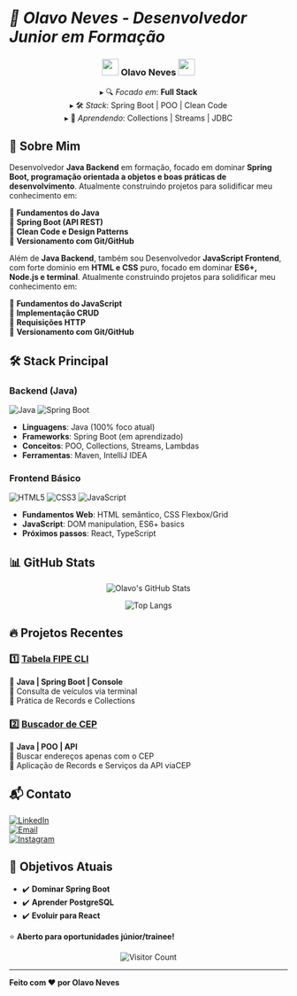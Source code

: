 # *🚀 Olavo Neves - Desenvolvedor Junior em Formação*  

<div align="center">
  <h3>
    <img src="https://emojis.slackmojis.com/emojis/images/1643514076/5919/hot_java.gif?1643514076" width="30"/>
    Olavo Neves
    <img src="https://emojis.slackmojis.com/emojis/images/1643514076/5919/hot_java.gif?1643514076" width="30"/>
  </h3>
  
  <p>
    ▸ 🔍 <em>Focado em</em>: <strong>Full Stack</strong><br>
    ▸ 🛠️ <em>Stack</em>: Spring Boot | POO | Clean Code<br>
    ▸ 🌱 <em>Aprendendo</em>: Collections | Streams | JDBC
  </p>
</div> 

## 📌 Sobre Mim
Desenvolvedor **Java Backend** em formação, focado em dominar **Spring Boot, programação orientada a objetos e boas práticas de desenvolvimento**. Atualmente construindo projetos para solidificar meu conhecimento em:

🔹 **Fundamentos do Java**  
🔹 **Spring Boot (API REST)**  
🔹 **Clean Code e Design Patterns**  
🔹 **Versionamento com Git/GitHub** <br>

Além de **Java Backend**, também sou Desenvolvedor **JavaScript Frontend**, com forte dominio em **HTML e CSS** puro, focado em dominar **ES6+, Node.js e terminal**. Atualmente construindo projetos para solidificar meu conhecimento em:

🔹 **Fundamentos do JavaScript**  
🔹 **Implementação CRUD**  
🔹 **Requisições HTTP**  
🔹 **Versionamento com Git/GitHub**


## **🛠️ Stack Principal**  

### **Backend (Java)**  
![Java](https://img.shields.io/badge/Java-ED8B00?style=for-the-badge&logo=openjdk&logoColor=white) ![Spring Boot](https://img.shields.io/badge/Spring_Boot-6DB33F?style=for-the-badge&logo=spring-boot&logoColor=white)  

- **Linguagens**: Java (100% foco atual)  
- **Frameworks**: Spring Boot (em aprendizado)  
- **Conceitos**: POO, Collections, Streams, Lambdas  
- **Ferramentas**: Maven, IntelliJ IDEA  

### **Frontend Básico**  
![HTML5](https://img.shields.io/badge/HTML5-E34F26?style=for-the-badge&logo=html5&logoColor=white) ![CSS3](https://img.shields.io/badge/CSS3-1572B6?style=for-the-badge&logo=css3&logoColor=white) ![JavaScript](https://img.shields.io/badge/JavaScript-F7DF1E?style=for-the-badge&logo=javascript&logoColor=black)

- **Fundamentos Web**: HTML semântico, CSS Flexbox/Grid  
- **JavaScript**: DOM manipulation, ES6+ basics  
- **Próximos passos**: React, TypeScript  

## 📊 GitHub Stats

<div align="center">

![Olavo's GitHub Stats](https://github-readme-stats.vercel.app/api?username=olavoneves&show_icons=true&theme=radical&hide_border=true&hide=stars,issues)

![Top Langs](https://github-readme-stats.vercel.app/api/top-langs/?username=olavoneves&layout=compact&theme=radical&hide_border=true&exclude_repo=other-repo)

</div>

## 🔥 Projetos Recentes

### 1️⃣ [Tabela FIPE CLI]([https://github.com/olavoneves/tabela-fipe-cli](https://github.com/olavoneves/Projeto-Tabela_Fipe.git))
📌 **Java | Spring Boot | Console**  
🔹 Consulta de veículos via terminal  
🔹 Prática de Records e Collections  

### 2️⃣ [Buscador de CEP]([https://github.com/olavoneves/buscadorCEP](https://github.com/olavoneves/buscadorDeCep.git))
📌 **Java | POO | API**  
🔹 Buscar endereços apenas com o CEP  
🔹 Aplicação de Records e Serviços da API viaCEP

## **📬 Contato**  

<div align="left">  

[![LinkedIn](https://img.shields.io/badge/LinkedIn-0077B5?style=for-the-badge&logo=linkedin&logoColor=white)](https://linkedin.com/in/olavoneves-48630b2b3)  
[![Email](https://img.shields.io/badge/Gmail-D14836?style=for-the-badge&logo=gmail&logoColor=white)](mailto:olavo9neves@gmail.com)  
[![Instagram](https://img.shields.io/badge/Instagram-E4405F?style=for-the-badge&logo=instagram&logoColor=white)](https://instagram.com/olavoneves_)

</div>  

## 🌱 Objetivos Atuais

- ✔️ **Dominar Spring Boot**  
- ✔️ **Aprender PostgreSQL**  
- ✔️ **Evoluir para React**  

⭐ **Aberto para oportunidades júnior/trainee!**  

<div align="center">

![Visitor Count](https://komarev.com/ghpvc/?username=olavoneves&color=blueviolet&style=flat-square&label=Profile+Views)

</div>

---

**Feito com ❤️ por Olavo Neves**   
